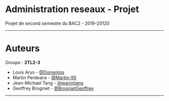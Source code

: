 # Administration reseaux - Projet 
Projet de second semestre du BAC2 - 2019-20120
***
# Auteurs 
*Groupe* : **2TL2-3**
  - Louis Arys - [@Domenios](https://github.com/Diomenios) 
  - Martin Perdeans - [@Martin-95](https://github.com/Martinp-95) 
  - Jean-Michael Tang - [@jeanmtang](https://github.com/jeanmtang)
  - Geoffrey Brogniet - [@BrognietGeoffrey](https://github.com/BrognietGeoffrey)
  ***
  


